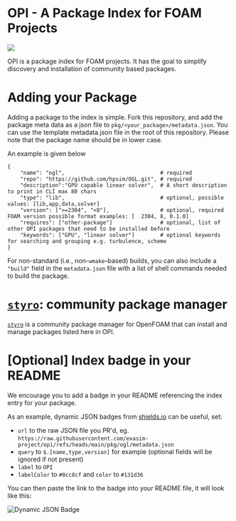 # OPI - A Package Index for FOAM Projects

![](https://byob.yarr.is/exasim-project/opi/count)

OPI is a package index for FOAM projects.
It has the goal to simplify discovery and installation of community based packages.

# Adding your Package

Adding a package to the index is simple.
Fork this repository, and add the package meta data as a json file to `pkg/<your_package>/metadata.json`.
You can use the template metadata.json file in the root of this repository.
Please note that the package name should be in lower case. 

An example is given below

```
{
    "name": "ogl",                              # required
    "repo": "https://github.com/hpsim/OGL.git", # required
    "description":"GPU capable linear solver",  # A short description to print in CLI max 80 chars
    "type": "lib",                              # optional, possible values: [lib,app,data,solver]
    "version": [">=2304", "<8"],                # optional, required FOAM version possible format examples: [  2304, 8, 0.1.0]
    "requires": ["other-package"]               # optional, list of other OPI packages that need to be installed before  
    "keywords": ["GPU", "linear solver"]        # optional keywords for searching and grouping e.g. turbulence, scheme
}
```

For non-standard (i.e., non-`wmake`–based) builds, you can also include a `"build"` field in the `metadata.json` file with a list of shell commands needed to build the package.

# [`styro`](https://github.com/gerlero/styro): community package manager

[`styro`](https://github.com/gerlero/styro) is a community package manager for OpenFOAM that can install and manage packages listed here in OPI.

# [Optional] Index badge in your README

We encourage you to add a badge in your README referencing the index entry for your package.

As an example, dynamic JSON badges from [shields.io](https://shields.io/badges/dynamic-json-badge) can be useful, set:
- `url` to the raw JSON file you PR'd, eg. `https://raw.githubusercontent.com/exasim-project/opi/refs/heads/main/pkg/ogl/metadata.json`
- `query` to `$.[name,type,version]` for example (optional fields will be ignored if not present)
- `label` to `OPI`
- `labelColor` to `#0cc8cf` and `color` to `#131d36`

You can then paste the link to the badge into your README file, it will look like this:

![Dynamic JSON Badge](https://img.shields.io/badge/dynamic/json?url=https%3A%2F%2Fraw.githubusercontent.com%2Fexasim-project%2Fopi%2Frefs%2Fheads%2Fmain%2Fpkg%2Fogl%2Fmetadata.json&query=%24.%5Bname%2Ctype%2Cversion%5D&style=for-the-badge&label=OPI&labelColor=%230cc8cf&color=%23131d36&link=https%3A%2F%2Fgithub.com%2Fexasim-project%2Fopi)
